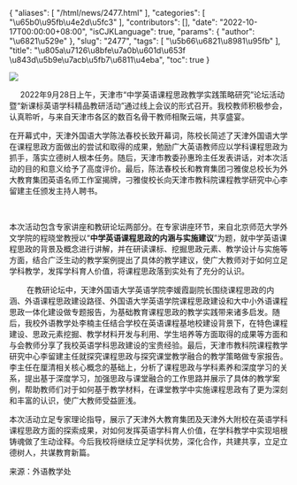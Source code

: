 {
    "aliases": [
        "/html/news/2477.html"
    ],
    "categories": [
        "\u65b0\u95fb\u4e2d\u5fc3"
    ],
    "contributors": [],
    "date": "2022-10-17T00:00:00+08:00",
    "isCJKLanguage": true,
    "params": {
        "author": "\u6821\u529e"
    },
    "slug": "2477",
    "tags": [
        "\u5b66\u6821\u8981\u95fb"
    ],
    "title": "\u805a\u7126\u8bfe\u7a0b\u601d\u653f  \u843d\u5b9e\u7acb\u5fb7\u6811\u4eba",
    "toc": true
}


<img
    src="http://tfls.tj.edu.cn/images/230211/7-230211144023443.jpg"
    style="display:block;margin-left:auto;margin-right:auto;"
    decoding="async"
    fetchpriority="auto"
    loading="lazy"
/>




  





      2022年9月28日上午，天津市“中学英语课程思政教学实践策略研究”论坛活动暨“新课标英语学科精品教研活动”通过线上会议的形式召开。我校教师积极参会，认真聆听，与来自天津市各区的数百名骨干教师相聚云端，共享盛宴。




在开幕式中，天津外国语大学陈法春校长致开幕词，陈校长简述了天津外国语大学在课程思政方面做出的尝试和取得的成果，勉励广大英语教师应以学科课程思政为抓手，落实立德树人根本任务。随后，天津市教委孙惠玲主任发表讲话，对本次活动的目的和意义给予了高度评价。最后，陈法春校长和教育集团刁雅俊总校长为外大教育集团英语名师工作室揭牌，刁雅俊校长向天津市教科院课程教学研究中心李留建主任颁发主持人聘书。




 




本次活动包含专家讲座和教研论坛两部分。在专家讲座环节，来自北京师范大学外文学院的程晓堂教授以“**中学英语课程思政的内涵与实施建议**”为题，就中学英语课程思政的背景及概念进行讲解，并在研读课标、挖掘思政元素、教学设计与实施等方面，结合广泛生动的教学案例提出了具体的教学建议，使广大教师对于如何立足学科教学，发挥学科育人价值，将课程思政落到实处有了充分的认识。




  




        在教研论坛中，天津外国语大学英语学院李媛霞副院长围绕课程思政的内涵、外语课程思政建设路径、外国语大学英语学院课程思政建设和大中小外语课程思政一体化建设做专题报告，为基础教育课程思政的教学实践带来诸多启发。随后，我校外语教学处李楠主任结合学校在英语课程基地校建设背景下，在特色课程建设、思政元素挖掘、教学材料开发与利用、学生培养等方面取得的成果等方面和与会教师分享了我校英语学科思政建设的宝贵经验。最后，天津市教科院课程教学研究中心李留建主任就探究课程思政与探究课堂教学融合的教学策略做专家报告。李主任在厘清相关核心概念的基础上，分析了课程思政与学科素养和深度学习的关系，提出基于深度学习，加强思政与课堂融合的工作思路并展示了具体的教学案例，帮助教师们对于如何基于教学材料，在课堂教学中实施课程思政有了更为深刻和丰富的认识，使广大教师受益匪浅。

  






本次活动立足专家理论指导，展示了天津外大教育集团及天津外大附校在英语学科课程思政方面的探索成果，对如何发挥英语学科育人价值，在学科教学中实现培根铸魂做了生动诠释。今后我校将继续立足学科优势，深化合作，共建共享，立足立德树人，共谋教育新篇。




来源：外语教学处




  



